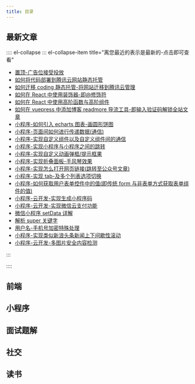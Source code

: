 ```yaml
---
title: 目录
---
```


<form-Search />

## 最新文章

<TOC />

:::: el-collapse
::: el-collapse-item title="离您最近的表示是最新的-点击即可查看"

- [置顶-广告位接受投放](../adverent/)
- [如何将代码部署到腾讯云网站静态托管](./fontend/tools/tencent-cloud-website-host)
- [如何迁移 coding 静态托管-将网站迁移到腾讯云管理](./fontend/tools/transfer-coding-to-tengxun)
- [如何在 React 中使用装饰器-即@修饰符](../fontend/framework/advance-react-use-decorator)
- [如何在 React 中使用高阶函数与高阶组件](../fontend/framework/advance-highfun-and-component)
- [如何在 vuepress 中添加博客 readmore 导流工具-即输入验证码解锁全站文章](../fontend/tools/add-blog-guide)
- [小程序-如何引入 echarts 图表-画圆形饼图](../wechat/minprogram/import-pie-echart)
- [小程序-页面间如何进行传递数据(通信)](../wechat/minprogram/page-between-transdata)
- [小程序-实现自定义组件以及自定义组件间的通信](../wechat/minprogram/custom-components)
- [小程序-实现小程序与小程序之间的跳转](../wechat/minprogram/jump-between-apples)
- [小程序-实现自定义动画弹框/提示框果](../wechat/minprogram/custom-alert-box)
- [小程序-实现折叠面板-手风琴效果](../wechat/minprogram/accordion-effect)
- [小程序-实现怎么打开网页链接(跳转至公众号文章)](../wechat/minprogram/usewebview-open-webpage)
- [小程序-实现 tab-及多个列表选项切换](../wechat/minprogram/tab-list-change)
- [小程序-如何获取用户表单控件中的值(即传统 form 与非表单方式获取表单组件的值)](../wechat/minprogram/get-inputval)
- [小程序-云开发-实现生成小程序码](../wechat/cloudev/cloud-create-small-code)
- [小程序-云开发-实现微信云支付功能](../wechat/cloudev/cloud-payment-function)
- [微信小程序 setData 详解](../wechat/minprogram/setdata-detail)
- [解析 super 关键字](../fontend/js/resolve-super-keyword)
- [用户名-手机号加密特殊处理](/fontend/js/utils-name-mobile-encrye)
- [小程序-实现类似新浪头条新闻上下间歇性滚动](../wechat/minprogram/new-scroll-up-down)
- [小程序-云开发-多图片安全内容检测](../wechat/cloudev/img-security-check)

:::

::::

## 前端

<latest-FontEnd />

## 小程序

<latest-MinProgram />

## 面试题解

<latest-InterviewTip />

## 社交

<latest-Social />

## 读书

<latest-ReadBook />

<footer-FooterLink :isShareLink="true" :isDaShang="true" />

<footer-FeedBack />
